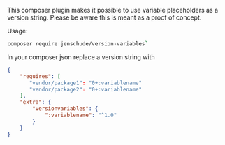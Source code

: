 This composer plugin makes it possible to use variable placeholders as a version string. Please be aware this is meant
as a proof of concept.

Usage:

```sh
composer require jenschude/version-variables`
```

In your composer json replace a version string with

```json
{
    "requires": [
       "vendor/package1": "0+:variablename"
       "vendor/package2": "0+:variablename"
    ],
    "extra": {
        "versionvariables": {
            ":variablename": "^1.0"
        }
    }
}
```
